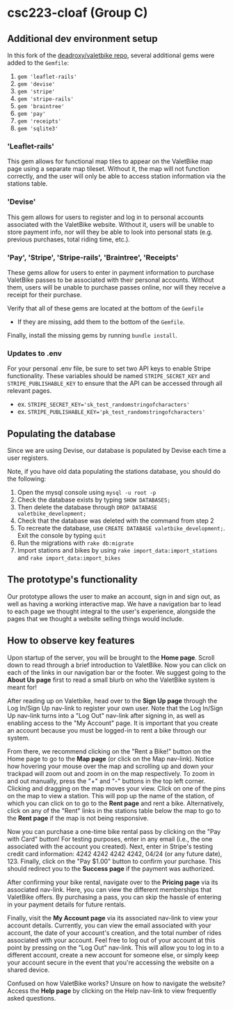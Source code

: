 # csc223-cloaf (Group C)

## Additional dev environment setup
In this fork of the [deadroxy/valetbike repo](https://github.com/deadroxy/valetbike), several additional gems were added to the `Gemfile`: 
1. `gem 'leaflet-rails'`
2. `gem 'devise'`
3. `gem 'stripe'`
4. `gem 'stripe-rails'`
5. `gem 'braintree'`
6. `gem 'pay'`
7. `gem 'receipts'`
8. `gem 'sqlite3'`

### 'Leaflet-rails'
This gem allows for functional map tiles to appear on the ValetBike map page using a separate map tileset. Without it, the map will not function correctly, and the user will only be able to access station information via the stations table.

### 'Devise'
This gem allows for users to register and log in to personal accounts associated with the ValetBike website. Without it, users will be unable to store payment info, nor will they be able to look into personal stats (e.g. previous purchases, total riding time, etc.).

### 'Pay', 'Stripe', 'Stripe-rails', 'Braintree', 'Receipts'
These gems allow for users to enter in payment information to purchase ValetBike passes to be associated with their personal accounts. Without them, users will be unable to purchase passes online, nor will they receive a receipt for their purchase.

Verify that all of these gems are located at the bottom of the `Gemfile`
* If they are missing, add them to the bottom of the `Gemfile`.

Finally, install the missing gems by running `bundle install`.

### Updates to .env
For your personal .env file, be sure to set two API keys to enable Stripe functionality. These variables should be named `STRIPE_SECRET_KEY` and `STRIPE_PUBLISHABLE_KEY` to ensure that the API can be accessed through all relevant pages.

* ex. `STRIPE_SECRET_KEY='sk_test_randomstringofcharacters'`
* ex. `STRIPE_PUBLISHABLE_KEY='pk_test_randomstringofcharacters'`

## Populating the database
Since we are using Devise, our database is populated by Devise each time a user registers.

Note, if you have old data populating the stations database, you should do the following:

1. Open the mysql console using `mysql -u root -p`
2. Check the database exists by typing `SHOW DATABASES;`
3. Then delete the database through `DROP DATABASE valetbike_development;`
4. Check that the database was deleted with the command from step 2
5. To recreate the database, use `CREATE DATABASE valetbike_development;`. Exit the console by typing `quit`
6. Run the migrations with `rake db:migrate`
7. Import stations and bikes by using `rake import_data:import_stations` and `rake import_data:import_bikes`    

## The prototype's functionality
Our prototype allows the user to make an account, sign in and sign out, as well as having a working interactive map. We have a navigation bar to lead to each page we thought integral to the user's experience, alongside the pages that we thought a website selling things would include.

## How to observe key features
Upon startup of the server, you will be brought to the **Home page**. Scroll down to read through a brief introduction to ValetBike. Now you can click on each of the links in our navigation bar or the footer. We suggest going to the **About Us page** first to read a small blurb on who the ValetBike system is meant for!

After reading up on Valetbike, head over to the **Sign Up page** through the Log In/Sign Up nav-link to register your own user. Note that the Log In/Sign Up nav-link turns into a "Log Out" nav-link after signing in, as well as enabling access to the "My Account" page. It is important that you create an account because you must be logged-in to rent a bike through our system.

From there, we recommend clicking on the "Rent a Bike!" button on the Home page to go to the **Map page** (or click on the Map nav-link). Notice how hovering your mouse over the map and scrolling up and down your trackpad will zoom out and zoom in on the map respectively. To zoom in and out manually, press the "+" and "-" buttons in the top left corner. Clicking and dragging on the map moves your view. Click on one of the pins on the map to view a station. This will pop up the name of the station, of which you can click on to go to the **Rent page** and rent a bike. Alternatively, click on any of the "Rent" links in the stations table below the map to go to the **Rent page** if the map is not being responsive.

Now you can purchase a one-time bike rental pass by clicking on the "Pay with Card" button! For testing purposes, enter in any email (i.e., the one associated with the account you created). Next, enter in Stripe's testing credit card information: 4242 4242 4242 4242, 04/24 (or any future date), 123. Finally, click on the "Pay $1.00" button to confirm your purchase. This should redirect you to the **Success page** if the payment was authorized.

After confirming your bike rental, navigate over to the **Pricing page** via its associated nav-link. Here, you can view the different memberships that ValetBike offers. By purchasing a pass, you can skip the hassle of entering in your payment details for future rentals.

Finally, visit the **My Account page** via its associated nav-link to view your account details. Currently, you can view the email associated with your account, the date of your account's creation, and the total number of rides associated with your account. Feel free to log out of your account at this point by pressing on the "Log Out" nav-link. This will allow you to log in to a different account, create a new account for someone else, or simply keep your account secure in the event that you're accessing the website on a shared device.

Confused on how ValetBike works? Unsure on how to navigate the website? Access the **Help page** by clicking on the Help nav-link to view frequently asked questions.


